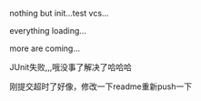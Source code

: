 nothing but init...test vcs...

everything loading...

more are coming...

JUnit失败,,,哦没事了解决了哈哈哈

刚提交超时了好像，修改一下readme重新push一下
